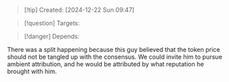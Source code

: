 
>[!tip] Created: [2024-12-22 Sun 09:47]

>[!question] Targets: 

>[!danger] Depends: 

There was a split happening because this guy believed that the token price should not be tangled up with the consensus.  We could invite him to pursue ambient attribution, and he would be attributed by what reputation he brought with him.